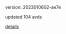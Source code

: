 version: 2023010602-ae7e

updated 104 avds

[details](https://github.com/0x74f917491bfa7ebfa379/ali_avd_db/blob/master/change_log/2023/01/06/02/ae7e.txt)